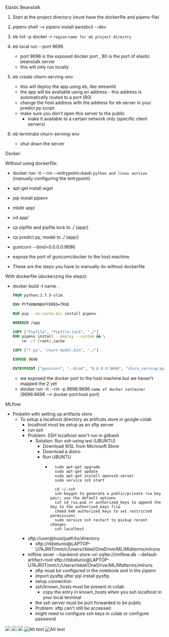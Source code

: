 Elastic Beanstalk

1. Start at the project directory (must have the dockerfile and pipenv file)
2. pipenv shell --> pipenv install awsebcli --dev
3. eb init -p docker -r `region` `name for eb project directry`
4. eb local run --port 9696 
    - port 9696 is the exposed docker port , 80 is the port of elastic beanstalk server
    - this will only run locally

5. eb create churn-serving-env
    - this will deploy the app using eb, like streamlit
    - the app will be available using an address - this address is automatically routed to a port (80)
    - change the host address with the address for eb server in your predict.py script
    - make sure you don't open this server to the public
        - make it available to a certain network only (specific client servers)

6. eb terminate churn-serving-env
    - shut down the server

Docker

Without using dockerfile:
- docker run -it --rm --entrypoint=bash `python and linux version` (manually configuring the entrypoint)
- apt-get install wget
- pip install pipenv
- mkdir app/
- cd app/
- cp pipfile and pipfile.lock to ./ (app/)
- cp predict.py, model to ./ (app/)
- gunicorn --bind=0.0.0.0:9696
- expose the port of gunicorn/docker to the host machine

- These are the steps you have to manually do without dockerfile

With dockerfile (dockerizing the steps):
- docker build -t name .
    ```dockerfile
    FROM python:3.7.5-slim

    ENV PYTHONUNBUFFERED=TRUE

    RUN pip --no-cache-dir install pipenv

    WORKDIR /app

    COPY ["Pipfile", "Pipfile.lock", "./"]
    RUN pipenv install --deploy --system && \
        rm -rf /root/.cache

    COPY ["*.py", "churn-model.bin", "./"]

    EXPOSE 9696

    ENTRYPOINT ["gunicorn", "--bind", "0.0.0.0:9696", "churn_serving:app"] 
    ```

    - we exposed the docker port to the host machine but we haven't mapped the 2 yet
    - docker run -it --rm -p 9696:9696 `name of docker container` (9696:9696 --> docker port:host port)

MLflow
- Probelm with setting up artifacts store
    - To setup a localhost directory as artifcats store in google colab
        - localhost must be setup as an sftp server
        - run ssh
        - Problem: SSH localhost won't run in gitbash
            - Solution: Run ssh using wsl (UBUNTU)
                - Download WSL from Microsoft Store
                - Download a distro 
                - Run UBUNTU
                    -       sudo apt-get upgrade
                            sudo apt-get update
                            sudo apt-get install openssh-server
                            sudo service ssh start

                            cd ~/.ssh
                            ssh-keygen to generate a public/private rsa key pair; use the default options
                            cat id_rsa.pub >> authorized_keys to append the key to the authorized_keys file
                            chmod 640 authorized_keys to set restricted permissions
                            sudo service ssh restart to pickup recent changes
                            ssh localhost

        -  sftp://user@host/path/to/directory
            - sftp://rbbelunix@LAPTOP-U7AJRIIT/mnt/c/Users/rbbel/OneDrive/ML/Midterms/mlruns
        - mlflow sever --backend-store-uri sqlite:///mlflow.db --default-artifact-root sftp://rbbelunix@LAPTOP-U7AJRIIT/mnt/c/Users/rbbel/OneDrive/ML/Midterms/mlruns
            - sftp must be configured in the notebook and in the pipenv
            - import pysftp after pip install pysftp
            - setup connection
            - ssh/known_hosts must be present in colab
                - copy the entry in known_hosts when you ssh localhost in your local terminal
            - the ssh server must be port forwarded to be public
            - Problem: sftp can't still be accessed
            - might need to configure ssh keys in colab or configure password


![](2023-11-04-19-30-32.png)
![](2023-11-04-19-31-10.png)
![](2023-11-04-19-55-13.png)
![Alt text](image-1.png)
![Alt text](image.png)